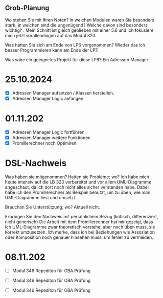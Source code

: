 ## Grob-Planung
Wo stehen Sie mit Ihren Noten? In welchen Modulen waren Sie besonders stark; in welchen sind die ungenügend? Welche davon sind besonders wichtig? .
Mein Schnitt ist gleich geblieben mit einer 5.6 und ich fokusiere mich jetzt vorallendingen auf das Modul 320.

Was hatten Sie sich am Ende von LP6 vorgenommen? 
Wieder das ich besser Programmieren kann am Ende der LP7.

Was wäre ein geeignetes Projekt für diese LP6? 
Ein Adressen Manager.

# 25.10.2024
- [X] Adressen Manager aufsetzen / Klassen herstellen.
- [X] Adressen Manager Logic anfangen.

# 01.11.202
- [X] Adressen Manager Logic fortführen.
- [X] Adressen Manager weitere Funktionen
- [X] Promillerechner noch Optimiren

# DSL-Nachweis
Was haben sie mitgenommen? Hatten sie Probleme; wo?
Ich habe mich heute intensiv auf die LB 320 vorbereitet und vor allem UML-Diagramme angeschaut, da ich dort noch nicht alles sicher verstanden habe. Dabei habe ich den Promillerechner als Beispiel benutzt, um zu üben, wie man UML-Diagramme liest und umsetzt.

Brauchen Sie Unterstützung; wo?
Aktuell nicht.

Erbringen Sie den Nachweis mit persönlichem Bezug (kritisch, differenziert, nicht generisch)
Die Arbeit mit dem Promillerechner hat mir gezeigt, dass ich UML-Diagramme zwar theoretisch verstehe, aber noch üben muss, sie korrekt umzusetzen. Ich merke, dass ich bei Beziehungen wie Assoziation oder Komposition noch genauer hinsehen muss, um fehler zu vermeiden.

# 08.11.202
- [ ] Modul 346 Repediton für OBA Prüfung
- [ ] Modul 346 Repediton für OBA Prüfung
- [ ] Modul 346 Repediton für OBA Prüfung
 
